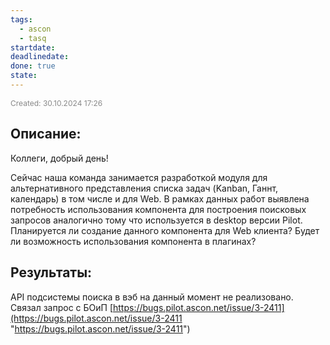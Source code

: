 ```yaml
---
tags:
  - ascon
  - tasq
startdate: 
deadlinedate: 
done: true
state:
---
```

<span style="font-size:12px; color:#888888;">Created: 30.10.2024 17:26</span>

## Описание:
Коллеги, добрый день!

Сейчас наша команда занимается разработкой модуля для альтернативного представления списка задач (Kanban, Ганнт, календарь) в том числе и для Web. В рамках данных работ выявлена потребность использования компонента для построения поисковых запросов аналогично тому что используется в desktop версии Pilot. Планируется ли создание данного компонента для Web клиента? Будет ли возможность использования компонента в плагинах?


## Результаты:

API подсистемы поиска в вэб на данный момент не реализовано. Связал запрос с БОиП [https://bugs.pilot.ascon.net/issue/3-2411](https://bugs.pilot.ascon.net/issue/3-2411 "https://bugs.pilot.ascon.net/issue/3-2411")


